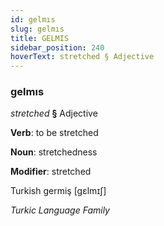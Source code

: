 ```yaml
---
id: gelmıs
slug: gelmıs
title: GELMIS
sidebar_position: 240
hoverText: stretched § Adjective
---
```


### gelmıs

*stretched* **§** Adjective

**Verb**: to be stretched

**Noun**: stretchedness

**Modifier**: stretched

Turkish germiş [gɛlmɪʃ]

*Turkic Language Family*